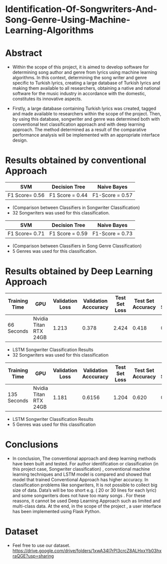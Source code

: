 # Identification-Of-Songwriters-And-Song-Genre-Using-Machine-Learning-Algorithms

# Abstract
- Within the scope of this project, it is aimed to develop software for
determining song author and genre from lyrics using machine learning algorithms. In this context, determining the song writer and genre specific to Turkish lyrics, creating a large database of Turkish lyrics and making them available to all researchers, obtaining a native and national software for the music industry in accordance with the domestic, constitutes its innovative aspects.

- Firstly, a large database containing Turkish lyrics was created, tagged and made available to researchers within the scope of the project. Then, by using this database, songwriter and genre was determined both with conventional text classification approach and with deep learning approach. The method determined as a result of the comparative performance analysis will be implemented with an appropriate interface design.


# Results obtained by conventional Approach

|SVM             |Decision Tree                  |Naive Bayes                  |
|----------------|-------------------------------|-----------------------------|
|F1 Score= 0.56  |F1 Score = 0.44                |F1-Score = 0.57              |

- (Comparison between Classifiers in Songwriter Classification) 
- 32 Songwriters was used for this classification.

|SVM             |Decision Tree                  |Naive Bayes                  |
|----------------|-------------------------------|-----------------------------|
|F1 Score= 0.71  |F1 Score = 0.59                |F1-Score = 0.73              |

- (Comparison between Classifiers in Song Genre Classification)
- 5 Genres was used for this classification.

# Results obtained by Deep Learning Approach

|Training Time   |GPU                   |Validation Loss       |Validation Acccuracy  |Test Set Loss      |Test Set Accuracy  |F- Score           |
|----------------|----------------------|----------------------|----------------------|-------------------|-------------------|-------------------|
|66 Seconds      |Nvidia Titan RTX 24GB |1.213                 |0.378                 |2.424              |0.418              |0.39               |

- LSTM Songwriter Classification Results
- 32 Songwriters was used for this classification

|Training Time   |GPU                   |Validation Loss       |Validation Acccuracy  |Test Set Loss      |Test Set Accuracy  |F- Score           |
|----------------|----------------------|----------------------|----------------------|-------------------|-------------------|-------------------|
|135 Seconds     |Nvidia Titan RTX 24GB |1.181                 |0.6156                |1.204              |0.620              |0.62               |

- LSTM Songwriter Classification Results
- 5 Genres was used for this classification

# Conclusions 

- In conclusion, The conventional approach and deep learning methods have been built and tested. For author identification or classification (in this project case, Songwriter classification) , conventional machine learning techniques and LSTM model is compared and showed that model that trained Conventional Approach has higher accuracy. In classification problems like songwriters, It is not possible to collect big size of data. Data’s will be too short e.g. ( 20 or 30 lines for each lyric) and some songwriters does not have too many songs . For these reasons, it cannot be used Deep Learning Approach such as limited  and multi-class data.  At the end, in the scope of the project , a user interface has been implemented using Flask Python. 

# Dataset
- Feel free to use our dataset. 
https://drive.google.com/drive/folders/1xwA34I7rPI3crcZ8ALHxxYb03hxraQGE?usp=sharing
